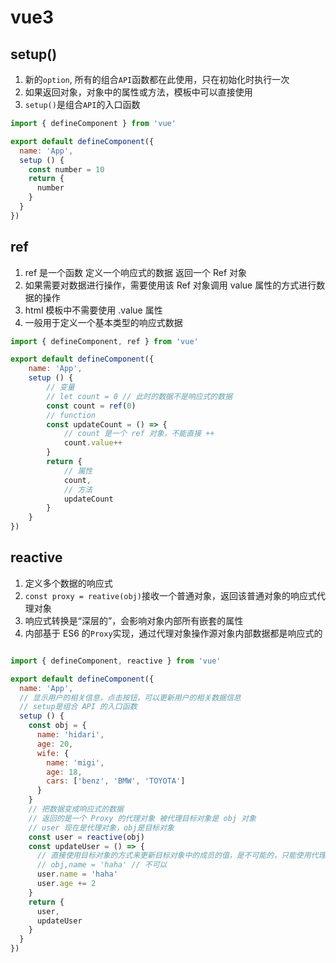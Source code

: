 # vue3

## setup()
1. 新的`option`, 所有的组合`API`函数都在此使用，只在初始化时执行一次
2. 如果返回对象，对象中的属性或方法，模板中可以直接使用
3. `setup()`是组合`API`的入口函数
```js
import { defineComponent } from 'vue'

export default defineComponent({
  name: 'App',
  setup () {
    const number = 10
    return {
      number
    }
  }
})
```

## ref
1. ref 是一个函数 定义一个响应式的数据 返回一个 Ref 对象
2. 如果需要对数据进行操作，需要使用该 Ref 对象调用 value 属性的方式进行数据的操作
3. html 模板中不需要使用 .value 属性
4. 一般用于定义一个基本类型的响应式数据
```js
import { defineComponent, ref } from 'vue'

export default defineComponent({
	name: 'App',
	setup () {
		// 变量
		// let count = 0 // 此时的数据不是响应式的数据
		const count = ref(0)
		// function
		const updateCount = () => {
			// count 是一个 ref 对象，不能直接 ++
			count.value++
		}
		return {
			// 属性
			count,
			// 方法
			updateCount
		}
	}
})
```

## reactive
1. 定义多个数据的响应式
2. `const proxy = reative(obj)`接收一个普通对象，返回该普通对象的响应式代理对象
3. 响应式转换是“深层的”，会影响对象内部所有嵌套的属性
4. 内部基于 ES6 的`Proxy`实现，通过代理对象操作源对象内部数据都是响应式的
```js

import { defineComponent, reactive } from 'vue'

export default defineComponent({
  name: 'App',
  // 显示用户的相关信息，点击按钮，可以更新用户的相关数据信息
  // setup是组合 API 的入口函数
  setup () {
    const obj = {
      name: 'hidari',
      age: 20,
      wife: {
        name: 'migi',
        age: 18,
        cars: ['benz', 'BMW', 'TOYOTA']
      }
    }
    // 把数据变成响应式的数据
    // 返回的是一个 Proxy 的代理对象 被代理目标对象是 obj 对象
    // user 现在是代理对象，obj是目标对象
    const user = reactive(obj)
    const updateUser = () => {
      // 直接使用目标对象的方式来更新目标对象中的成员的值，是不可能的，只能使用代理对象的方式更新数据（响应式数据）
      // obj,name = 'haha' // 不可以
      user.name = 'haha'
      user.age += 2
    }
    return {
      user,
      updateUser
    }
  }
})
```